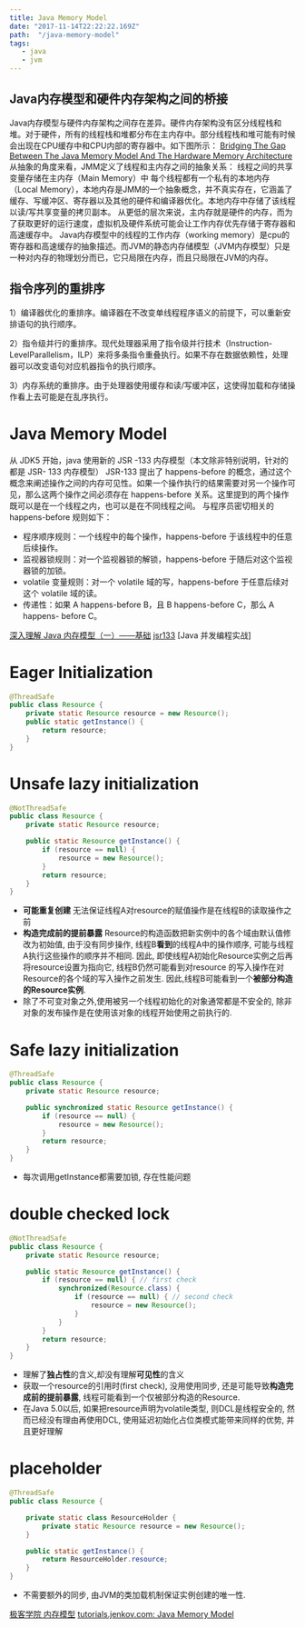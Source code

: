 ```yaml
---
title: Java Memory Model
date: "2017-11-14T22:22:22.169Z"
path:  "/java-memory-model"
tags:
   - java
   - jvm
---
```


## Java内存模型和硬件内存架构之间的桥接
Java内存模型与硬件内存架构之间存在差异。硬件内存架构没有区分线程栈和堆。对于硬件，所有的线程栈和堆都分布在主内存中。部分线程栈和堆可能有时候会出现在CPU缓存中和CPU内部的寄存器中。如下图所示：
[Bridging The Gap Between The Java Memory Model And The Hardware Memory Architecture](JMM_hardware.jpg)
从抽象的角度来看，JMM定义了线程和主内存之间的抽象关系：
线程之间的共享变量存储在主内存（Main Memory）中
每个线程都有一个私有的本地内存（Local Memory），本地内存是JMM的一个抽象概念，并不真实存在，它涵盖了缓存、写缓冲区、寄存器以及其他的硬件和编译器优化。本地内存中存储了该线程以读/写共享变量的拷贝副本。
从更低的层次来说，主内存就是硬件的内存，而为了获取更好的运行速度，虚拟机及硬件系统可能会让工作内存优先存储于寄存器和高速缓存中。
Java内存模型中的线程的工作内存（working memory）是cpu的寄存器和高速缓存的抽象描述。而JVM的静态内存储模型（JVM内存模型）只是一种对内存的物理划分而已，它只局限在内存，而且只局限在JVM的内存。

## 指令序列的重排序

1）编译器优化的重排序。编译器在不改变单线程程序语义的前提下，可以重新安排语句的执行顺序。

2）指令级并行的重排序。现代处理器采用了指令级并行技术（Instruction-LevelParallelism，ILP）来将多条指令重叠执行。如果不存在数据依赖性，处理器可以改变语句对应机器指令的执行顺序。

3）内存系统的重排序。由于处理器使用缓存和读/写缓冲区，这使得加载和存储操作看上去可能是在乱序执行。


# Java Memory Model

从 JDK5 开始，java 使用新的 JSR -133 内存模型（本文除非特别说明，针对的都是 JSR- 133 内存模型）
JSR-133 提出了 happens-before 的概念，通过这个概念来阐述操作之间的内存可见性。如果一个操作执行的结果需要对另一个操作可见，那么这两个操作之间必须存在 happens-before 关系。这里提到的两个操作既可以是在一个线程之内，也可以是在不同线程之间。 与程序员密切相关的 happens-before 规则如下：

* 程序顺序规则：一个线程中的每个操作，happens-before 于该线程中的任意后续操作。
* 监视器锁规则：对一个监视器锁的解锁，happens-before 于随后对这个监视器锁的加锁。
* volatile 变量规则：对一个 volatile 域的写，happens-before 于任意后续对这个 volatile 域的读。
* 传递性：如果 A happens-before B，且 B happens-before C，那么 A happens- before C。




[深入理解 Java 内存模型（一）——基础][1]
[jsr133][2]
[Java 并发编程实战]

[1]: http://www.infoq.com/cn/articles/java-memory-model-1
[2]: https://www.cs.umd.edu/~pugh/java/memoryModel/jsr133.pdf

# Eager Initialization

```java
@ThreadSafe
public class Resource {
    private static Resource resource = new Resource();
    public static getInstance() {
        return resource;
    }
}
```

# Unsafe lazy initialization

```java
@NotThreadSafe
public class Resource {
    private static Resource resource;

    public static Resource getInstance() {
        if (resource == null) {
            resource = new Resource();
        }
        return resource;
    }
}
```

* **可能重复创建** 无法保证线程A对resource的赋值操作是在线程B的读取操作之前
* **构造完成前的提前暴露** Resource的构造函数把新实例中的各个域由默认值修改为初始值,
  由于没有同步操作, 线程B**看到**的线程A中的操作顺序, 可能与线程A执行这些操作的顺序并不相同.
  因此, 即使线程A初始化Resource实例之后再将resource设置为指向它, 线程B仍然可能看到对resource
  的写入操作在对Resource的各个域的写入操作之前发生. 因此,线程B可能看到一个**被部分构造的Resource实例**.
* 除了不可变对象之外,使用被另一个线程初始化的对象通常都是不安全的,
  除非对象的发布操作是在使用该对象的线程开始使用之前执行的.

# Safe lazy initialization

```java
@ThreadSafe
public class Resource {
    private static Resource resource;

    public synchronized static Resource getInstance() {
        if (resource == null) {
            resource = new Resource();
        }
        return resource;
    }
}
```

* 每次调用getInstance都需要加锁, 存在性能问题

# double checked lock

```java
@NotThreadSafe
public class Resource {
    private static Resource resource;

    public static Resource getInstance() {
        if (resource == null) { // first check
            synchronized(Resource.class) {
                if (resource == null) { // second check
                    resource = new Resource();
                }
            }
        }
        return resource;
    }
}
```

* 理解了**独占性**的含义,却没有理解**可见性**的含义
* 获取一个resource的引用时(first check), 没用使用同步, 还是可能导致**构造完成前的提前暴露**,
  线程可能看到一个仅被部分构造的Resource.
* 在Java 5.0以后, 如果把resource声明为volatile类型, 则DCL是线程安全的, 
  然而已经没有理由再使用DCL, 使用延迟初始化占位类模式能带来同样的优势, 并且更好理解

# placeholder

```java
@ThreadSafe
public class Resource {

    private static class ResourceHolder {
        private static Resource resource = new Resource();
    }

    public static getInstance() {
        return ResourceHolder.resource;
    }
}
```
* 不需要额外的同步, 由JVM的类加载机制保证实例创建的唯一性.


[极客学院 内存模型](http://wiki.jikexueyuan.com/project/java-concurrent/java-memory-model.html)
[tutorials.jenkov.com: Java Memory Model](http://tutorials.jenkov.com/java-concurrency/java-memory-model.html)